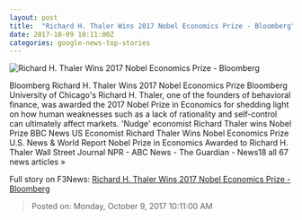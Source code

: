 ```yaml
---
layout: post
title:  "Richard H. Thaler Wins 2017 Nobel Economics Prize - Bloomberg"
date: 2017-10-09 10:11:00Z
categories: google-news-top-stories
---
```


![Richard H. Thaler Wins 2017 Nobel Economics Prize - Bloomberg](https://assets.bwbx.io/images/users/iqjWHBFdfxIU/iFMI0X5WEgik/v0/1200x867.jpg)

Bloomberg Richard H. Thaler Wins 2017 Nobel Economics Prize Bloomberg University of Chicago's Richard H. Thaler, one of the founders of behavioral finance, was awarded the 2017 Nobel Prize in Economics for shedding light on how human weaknesses such as a lack of rationality and self-control can ultimately affect markets. 'Nudge' economist Richard Thaler wins Nobel Prize BBC News US Economist Richard Thaler Wins Nobel Economics Prize U.S. News & World Report Nobel Prize in Economics Awarded to Richard H. Thaler Wall Street Journal NPR - ABC News - The Guardian - News18 all 67 news articles »


Full story on F3News: [Richard H. Thaler Wins 2017 Nobel Economics Prize - Bloomberg](http://www.f3nws.com/n/eWkUZH)

> Posted on: Monday, October 9, 2017 10:11:00 AM

